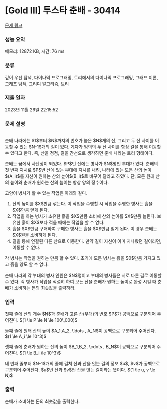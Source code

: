 # [Gold III] 투스타 춘배 - 30414 

[문제 링크](https://www.acmicpc.net/problem/30414) 

### 성능 요약

메모리: 12872 KB, 시간: 76 ms

### 분류

깊이 우선 탐색, 다이나믹 프로그래밍, 트리에서의 다이나믹 프로그래밍, 그래프 이론, 그래프 탐색, 그리디 알고리즘, 트리

### 제출 일자

2023년 11월 26일 22:15:52

### 문제 설명

<p style="text-align: center;"><img alt="" src="https://upload.acmicpc.net/22af9de7-a246-4a30-bd12-fc64d985cb1d/-/preview/"></p>

<p>춘배 나라에는 $1$부터 $N$까지의 번호가 붙은 $N$개의 산, 그리고 두 산 사이를 이동할 수 있는 $N-1$개의 길이 있다. 게다가 임의의 두 산 사이를 항상 길을 통해 이동할 수 있다고 한다. 즉, 산을 정점, 길을 간선으로 생각하면 춘배 나라는 트리 형태이다.</p>

<p>춘배는 꿈에서 사단장이 되었다. $P$번 산에는 병사가 $N$명인 부대가 있다. 춘배의 첫 번째 지시로 $P$번 산에 있는 부대에 지시를 내려, 나라에 있는 모든 산의 높이$(A_i)$를 자신이 원하는 산의 높이$(B_i)$로 바꾸어 달라고 하였다. 단, 모든 원래 산의 높이와 춘배가 원하는 산의 높이는 항상 양의 정수이다.</p>

<p>고양이 병사가 할 수 있는 작업은 아래와 같다.</p>

<ol>
	<li>산의 높이를 $X$만큼 깎는다. 이 작업을 수행할 시 작업을 수행한 병사는 흙을 $X$만큼 얻게 된다.</li>
	<li>작업을 하는 병사가 소유한 흙을 $X$만큼 소비해 산의 높이를 $X$만큼 늘린다. 보유한 흙이 $X$보다 적을 때에는 작업을 할 수 없다.</li>
	<li>흙을 $X$만큼 구매하여 구매한 병사는 흙을 $X$만큼 얻게 된다. 이 경우 춘배는 $X$원을 소비하게 된다.</li>
	<li>길을 통해 연결된 다른 산으로 이동한다. 만약 길이 자신이 이미 지나왔던 길이라면, 이동할 수 없다.</li>
</ol>

<p>각 병사는 작업을 원하는 만큼 할 수 있다. 초기에 모든 병사는 흙을 $0$만큼 가지고 있고 흙을 양도 할 수 없다.</p>

<p>춘배 나라의 각 부대의 병사 인원은 $N$명이고 부대의 병사들은 서로 다른 길로 이동할 수 있다. 각 병사가 작업을 적절히 하여 모든 산을 춘배가 원하는 높이로 완성 시킬 때 춘배가 소비하는 돈의 최솟값을 출력하라.</p>

### 입력 

 <p>첫째 줄에 산의 개수 $N$과 춘배가 고른 산(부대)의 번호 $P$가 공백으로 구분되어 주어진다. $(1 \le P \le N \le 100\,000)$</p>

<p>둘째 줄에 원래 산의 높이 $A_1,A_2, \ldots , A_N$이 공백으로 구분되어 주어진다. $(1 \le A_i \le 10^3)$</p>

<p>셋째 줄에 춘배가 원하는 산의 높이 $B_1,B_2, \cdots , B_N$이 공백으로 구분되어 주어진다. $(1 \le B_i \le 10^3)$</p>

<p>네 번째 줄부터 $N-1$개의 줄에 걸쳐 산과 산을 잇는 길의 정보 $u$, $v$가 공백으로 구분되어 주어진다. $u$번 산과 $v$번 산을 잇는 길이라는 뜻이다. $(1 \le u, v \le N)$</p>

### 출력 

 <p>춘배가 소비하는 돈의 최솟값을 출력한다.</p>

